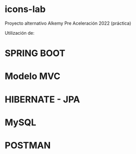 # icons-lab
Proyecto alternativo Alkemy Pre Aceleración 2022 (práctica)

Utilización de:
# SPRING BOOT
# Modelo MVC
# HIBERNATE - JPA
# MySQL
# POSTMAN
